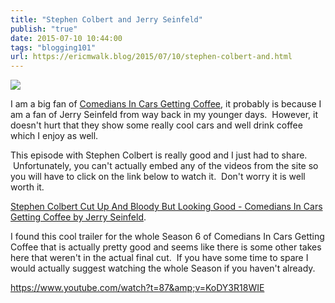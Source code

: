 ```yaml
---
title: "Stephen Colbert and Jerry Seinfeld"
publish: "true"
date: 2015-07-10 10:44:00
tags: "blogging101"
url: https://ericmwalk.blog/2015/07/10/stephen-colbert-and.html
---
```


![](https://ericmwalk.blog/uploads/2022/7aaf3966f7.jpg)

I am a big fan of <a href="http://comediansincarsgettingcoffee.com/" target="_blank">Comedians In Cars Getting Coffee</a>, it probably is because I am a fan of Jerry Seinfeld from way back in my younger days.  However, it doesn't hurt that they show some really cool cars and well drink coffee which I enjoy as well.

This episode with Stephen Colbert is really good and I just had to share.  Unfortunately, you can't actually embed any of the videos from the site so you will have to click on the link below to watch it.  Don't worry it is well worth it.

<a href="https://g.co/kgs/isjpe6">Stephen Colbert Cut Up And Bloody But Looking Good - Comedians In Cars Getting Coffee by Jerry Seinfeld</a>.

I found this cool trailer for the whole Season 6 of Comedians In Cars Getting Coffee that is actually pretty good and seems like there is some other takes here that weren't in the actual final cut.  If you have some time to spare I would actually suggest watching the whole Season if you haven't already.

https://www.youtube.com/watch?t=87&amp;v=KoDY3R18WIE